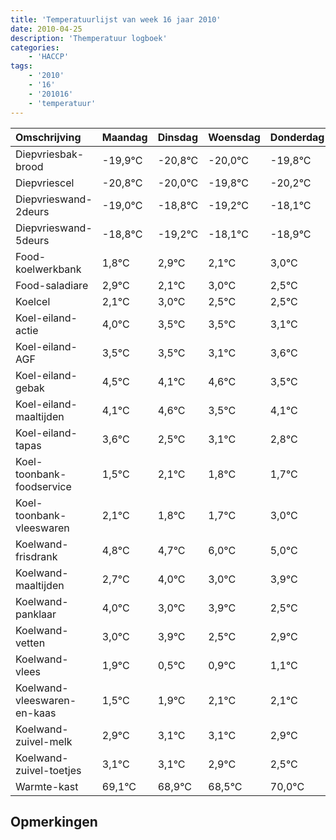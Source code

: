 ```yaml
---
title: 'Temperatuurlijst van week 16 jaar 2010'
date: 2010-04-25
description: 'Themperatuur logboek'
categories:
    - 'HACCP'
tags:
    - '2010'
    - '16'
    - '201016'
    - 'temperatuur'
---
```

|Omschrijving|Maandag|Dinsdag|Woensdag|Donderdag|Vrijdag|Zaterdag|Zondag|
|:---|:---|:---|:---|:---|:---|:---|:---|
|Diepvriesbak-brood|-19,9°C|-20,8°C|-20,0°C|-19,8°C|-20,2°C|-19,1°C|-19,9°C|
|Diepvriescel|-20,8°C|-20,0°C|-19,8°C|-20,2°C|-19,1°C|-19,9°C|-19,0°C|
|Diepvrieswand-2deurs|-19,0°C|-18,8°C|-19,2°C|-18,1°C|-18,9°C|-18,0°C|-18,5°C|
|Diepvrieswand-5deurs|-18,8°C|-19,2°C|-18,1°C|-18,9°C|-18,0°C|-18,5°C|-18,5°C|
|Food-koelwerkbank|1,8°C|2,9°C|2,1°C|3,0°C|2,5°C|2,5°C|2,1°C|
|Food-saladiare|2,9°C|2,1°C|3,0°C|2,5°C|2,5°C|2,1°C|2,6°C|
|Koelcel|2,1°C|3,0°C|2,5°C|2,5°C|2,1°C|2,6°C|1,5°C|
|Koel-eiland-actie|4,0°C|3,5°C|3,5°C|3,1°C|3,6°C|2,5°C|3,1°C|
|Koel-eiland-AGF|3,5°C|3,5°C|3,1°C|3,6°C|2,5°C|3,1°C|2,8°C|
|Koel-eiland-gebak|4,5°C|4,1°C|4,6°C|3,5°C|4,1°C|3,8°C|3,7°C|
|Koel-eiland-maaltijden|4,1°C|4,6°C|3,5°C|4,1°C|3,8°C|3,7°C|5,0°C|
|Koel-eiland-tapas|3,6°C|2,5°C|3,1°C|2,8°C|2,7°C|4,0°C|3,0°C|
|Koel-toonbank-foodservice|1,5°C|2,1°C|1,8°C|1,7°C|3,0°C|2,0°C|2,9°C|
|Koel-toonbank-vleeswaren|2,1°C|1,8°C|1,7°C|3,0°C|2,0°C|2,9°C|1,5°C|
|Koelwand-frisdrank|4,8°C|4,7°C|6,0°C|5,0°C|5,9°C|4,5°C|4,9°C|
|Koelwand-maaltijden|2,7°C|4,0°C|3,0°C|3,9°C|2,5°C|2,9°C|3,1°C|
|Koelwand-panklaar|4,0°C|3,0°C|3,9°C|2,5°C|2,9°C|3,1°C|3,1°C|
|Koelwand-vetten|3,0°C|3,9°C|2,5°C|2,9°C|3,1°C|3,1°C|2,9°C|
|Koelwand-vlees|1,9°C|0,5°C|0,9°C|1,1°C|1,1°C|0,9°C|0,5°C|
|Koelwand-vleeswaren-en-kaas|1,5°C|1,9°C|2,1°C|2,1°C|1,9°C|1,5°C|3,0°C|
|Koelwand-zuivel-melk|2,9°C|3,1°C|3,1°C|2,9°C|2,5°C|4,0°C|3,9°C|
|Koelwand-zuivel-toetjes|3,1°C|3,1°C|2,9°C|2,5°C|4,0°C|3,9°C|3,0°C|
|Warmte-kast|69,1°C|68,9°C|68,5°C|70,0°C|69,9°C|69,0°C|70,0°C|

## Opmerkingen


